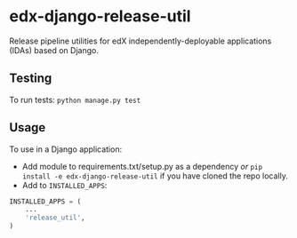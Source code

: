 # edx-django-release-util
Release pipeline utilities for edX independently-deployable applications (IDAs) based on Django.

## Testing
To run tests:
`python manage.py test`

## Usage
To use in a Django application:
- Add module to requirements.txt/setup.py as a dependency *or* `pip install -e edx-django-release-util` if you have cloned the repo locally.
- Add to `INSTALLED_APPS`:
```python
INSTALLED_APPS = (
    ...
    'release_util',
)
```